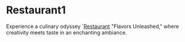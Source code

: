 # Restaurant1
Experience a culinary odyssey `[Restaurant](restaurantappnow.io)  "Flavors Unleashed," where creativity meets taste in an enchanting ambiance. 
